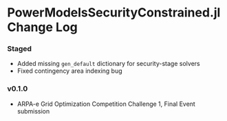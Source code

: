 PowerModelsSecurityConstrained.jl Change Log
============================================

### Staged
- Added missing `gen_default` dictionary for security-stage solvers
- Fixed contingency area indexing bug

### v0.1.0
- ARPA-e Grid Optimization Competition Challenge 1, Final Event submission
